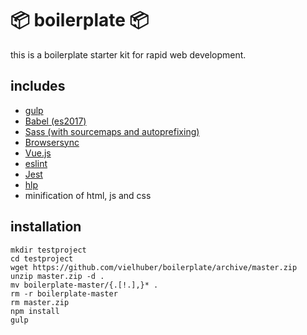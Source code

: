 # 📦 boilerplate 📦

this is a boilerplate starter kit for rapid web development.

## includes

* [gulp](http://gulpjs.com)
* [Babel (es2017)](https://babeljs.io)
* [Sass (with sourcemaps and autoprefixing)](http://sass-lang.com)
* [Browsersync](https://www.browsersync.io)
* [Vue.js](https://vuejs.org)
* [eslint](https://eslint.org)
* [Jest](https://github.com/facebook/jest)
* [hlp](https://github.com/vielhuber/hlp)
* minification of html, js and css

## installation

```
mkdir testproject
cd testproject
wget https://github.com/vielhuber/boilerplate/archive/master.zip
unzip master.zip -d .
mv boilerplate-master/{.[!.],}* .
rm -r boilerplate-master
rm master.zip
npm install
gulp
```